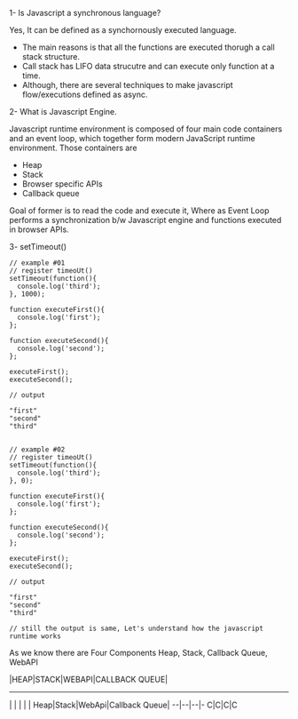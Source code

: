 1-  Is Javascript a synchronous language?

Yes, It can be defined as a synchornously executed language. 

- The main reasons is that all the functions are executed thorugh a call stack structure.
- Call stack has LIFO data strucutre and can execute only function at a time.
- Although, there are several techniques to make javascript flow/executions defined as async.

2- What is Javascript Engine.

Javascript runtime environment is composed of four main code containers and an event loop, which together form modern JavaScript runtime environment. Those containers are

- Heap
- Stack
- Browser specific APIs
- Callback queue

Goal of former is to read the code and execute it, Where as Event Loop performs a synchronization b/w Javascript engine and functions executed in browser APIs.

3- setTimeout()

```
// example #01
// register timeoUt()
setTimeout(function(){
  console.log('third');
}, 1000);

function executeFirst(){
  console.log('first');
};

function executeSecond(){
  console.log('second');
};

executeFirst();
executeSecond();

// output

"first"
"second"
"third"


// example #02
// register timeoUt()
setTimeout(function(){
  console.log('third');
}, 0);

function executeFirst(){
  console.log('first');
};

function executeSecond(){
  console.log('second');
};

executeFirst();
executeSecond();

// output

"first"
"second"
"third"

// still the output is same, Let's understand how the javascript runtime works

```

As we know there are Four Components Heap, Stack, Callback Queue, WebAPI

|HEAP|STACK|WEBAPI|CALLBACK QUEUE|
- - - -
| | | | |
Heap|Stack|WebApi|Callback Queue|
--|--|--|-
C|C|C|C
 
